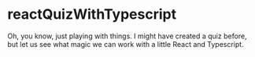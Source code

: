 # reactQuizWithTypescript
Oh, you know, just playing with things. I might have created a quiz before, but let us see what magic we can work with a little  React and Typescript.
